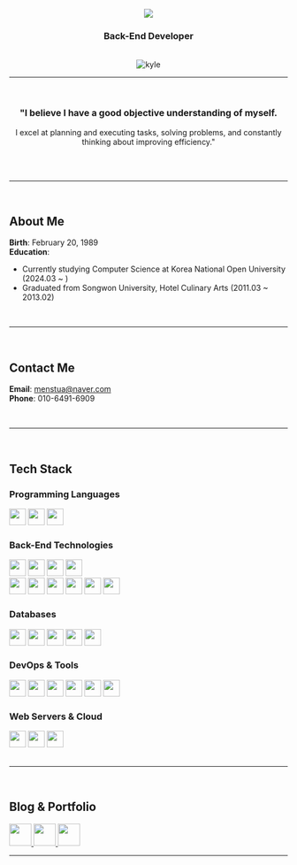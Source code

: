 <p align='center'>
    <img src="https://capsule-render.vercel.app/api?type=waving&color=gradient&height=250&section=header&text=Kyle%20&fontSize=70&animation=fadeIn&fontAlignY=38&desc=Welcome%20to%20my%20GitHub%20Profile!&descAlignY=55&descAlign=62"/>
</p>

<div align="center">
    
### **Back-End Developer**

<br>

<img src="https://github.com/user-attachments/assets/7f6117e8-f560-4f76-9a78-c55616f53369" alt="kyle" />

<br>

---

<br>

### "I believe I have a good objective understanding of myself.  
I excel at planning and executing tasks, solving problems, and constantly thinking about improving efficiency."

<br>
</div>

<br>

---

<br>

## About Me

**Birth**: February 20, 1989  
**Education**:  
- Currently studying Computer Science at Korea National Open University (2024.03 ~ )  
- Graduated from Songwon University, Hotel Culinary Arts (2011.03 ~ 2013.02)  

<br>

---

<br>

## Contact Me

**Email**: [menstua@naver.com](mailto:menstua@naver.com)  
**Phone**: 010-6491-6909  

<br>

---

<br>

## Tech Stack

### **Programming Languages**
<div>
  <img src="https://img.shields.io/badge/Java-007396?style=flat&logo=java&logoColor=white&logoWidth=30" height="30" />
  <img src="https://img.shields.io/badge/JavaScript-F7DF1E?style=flat&logo=javascript&logoColor=black&logoWidth=30" height="30" />
  <img src="https://img.shields.io/badge/Python-3776AB?style=flat&logo=python&logoColor=white&logoWidth=30" height="30" />
</div>

### **Back-End Technologies**
<div>
  <img src="https://img.shields.io/badge/Spring%20Boot-6DB33F?style=flat&logo=spring-boot&logoColor=white&logoWidth=30" height="30" />
  <img src="https://img.shields.io/badge/Spring%20Security-6DB33F?style=flat&logo=spring-security&logoColor=white&logoWidth=30" height="30" />
  <img src="https://img.shields.io/badge/Spring%20Data%20JPA-6DB33F?style=flat&logo=spring-data-jpa&logoColor=white&logoWidth=30" height="30" />
  <img src="https://img.shields.io/badge/MyBatis-6DB33F?style=flat&logo=mybatis&logoColor=white&logoWidth=30" height="30" />
  <br>
  <img src="https://img.shields.io/badge/Thymeleaf-005F0F?style=flat&logo=thymeleaf&logoColor=white&logoWidth=30" height="30" />
  <img src="https://img.shields.io/badge/JSP-007396?style=flat&logo=java&logoColor=white&logoWidth=30" height="30" />
  <img src="https://img.shields.io/badge/JWT-000000?style=flat&logo=json-web-tokens&logoColor=white&logoWidth=30" height="30" />
  <img src="https://img.shields.io/badge/OAuth2-4285F4?style=flat&logo=oauth&logoColor=white&logoWidth=30" height="30" />
  <img src="https://img.shields.io/badge/Node.js-339933?style=flat&logo=node.js&logoColor=white&logoWidth=30" height="30" />
  <img src="https://img.shields.io/badge/Express-000000?style=flat&logo=express&logoColor=white&logoWidth=30" height="30" />
</div>

### **Databases**
<div>
  <img src="https://img.shields.io/badge/Oracle-F80000?style=flat&logo=oracle&logoColor=white&logoWidth=30" height="30" />
  <img src="https://img.shields.io/badge/MySQL-4479A1?style=flat&logo=mysql&logoColor=white&logoWidth=30" height="30" />
  <img src="https://img.shields.io/badge/PostgreSQL-336791?style=flat&logo=postgresql&logoColor=white&logoWidth=30" height="30" />
  <img src="https://img.shields.io/badge/MongoDB-47A248?style=flat&logo=mongodb&logoColor=white&logoWidth=30" height="30" />
  <img src="https://img.shields.io/badge/Redis-DC382D?style=flat&logo=redis&logoColor=white&logoWidth=30" height="30" />
</div>

### **DevOps & Tools**
<div>
  <img src="https://img.shields.io/badge/Docker-2496ED?style=flat&logo=docker&logoColor=white&logoWidth=30" height="30" />
  <img src="https://img.shields.io/badge/GitHub-181717?style=flat&logo=github&logoColor=white&logoWidth=30" height="30" />
  <img src="https://img.shields.io/badge/GitHub%20Actions-2088FF?style=flat&logo=github-actions&logoColor=white&logoWidth=30" height="30" />
  <img src="https://img.shields.io/badge/Gradle-02303A?style=flat&logo=gradle&logoColor=white&logoWidth=30" height="30" />
  <img src="https://img.shields.io/badge/Postman-FF6C37?style=flat&logo=postman&logoColor=white&logoWidth=30" height="30" />
  <img src="https://img.shields.io/badge/Anaconda-44A833?style=flat&logo=anaconda&logoColor=white&logoWidth=30" height="30" />
</div>

### **Web Servers & Cloud**
<div>
  <img src="https://img.shields.io/badge/Nginx-009639?style=flat&logo=nginx&logoColor=white&logoWidth=30" height="30" />
  <img src="https://img.shields.io/badge/Tomcat-F8DC75?style=flat&logo=apache-tomcat&logoColor=black&logoWidth=30" height="30" />
  <img src="https://img.shields.io/badge/AWS-232F3E?style=flat&logo=amazon-aws&logoColor=white&logoWidth=30" height="30" />
</div>

<br>

---

<br>

## Blog & Portfolio

<a href="https://navis.tistory.com/">
    <img src="https://img.shields.io/badge/Tistory-000000?style=flat&logo=tistory&logoColor=white&logoWidth=30" height="40" />
</a>
<a href="https://www.kyleportfolio.site/">
    <img src="https://img.shields.io/badge/Portfolio-000000?style=flat&logo=google-chrome&logoColor=white&logoWidth=30" height="40" />
</a>
<a href="https://www.notion.so/Kyle-Ntion-d32471fa51c540cbafb30cc8824c0129">
    <img src="https://img.shields.io/badge/Notion-000000?style=flat&logo=notion&logoColor=white&logoWidth=30" height="40" />
</a>

<br>

---
